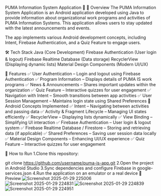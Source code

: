 PUMA Information System Application 📱
📌 Overview
The PUMA Information System Application is an Android application developed using Java to provide information about organizational work programs and activities of PUMA Information Systems. This application allows users to stay updated with the latest announcements and events.

The app implements various Android development concepts, including Intent, Firebase Authentication, and a Quiz Feature to engage users.

🛠️ Tech Stack
Java (Core Development)
Firebase Authentication (User login & logout)
Firebase Realtime Database (Data storage)
RecyclerView (Displaying dynamic lists)
Material Design Components (Modern UI/UX)

🎯 Features
✅ User Authentication – Login and logout using Firebase Authentication
✅ Program Information – Displays details of PUMA IS work programs
✅ News & Announcements – Shares important updates within the organization
✅ Quiz Feature – Interactive quizzes for user engagement
✅ Navigation with Intent – Smooth transitions between app activities
✅ User Session Management – Maintains login state using Shared Preferences
📌 Android Concepts Implemented
✅ Intent – Navigating between activities and passing data
✅ Activity & Fragment Lifecycle – Managing UI states efficiently
✅ RecyclerView – Displaying lists dynamically
✅ View Binding – Simplifying UI interaction
✅ Firebase Authentication – User login & logout system
✅ Firebase Realtime Database / Firestore – Storing and retrieving data (if applicable)
✅ Shared Preferences – Saving user session data locally
✅ Material Design Components – Enhancing UI/UX experience
✅ Quiz Feature – Interactive quizzes for user engagement

🚀 How to Run
1.Clone this repository:

git clone https://github.com/username/puma-is-app.git
2.Open the project in Android Studio
3.Sync dependencies and configure Firebase in google-services.json
4.Run the application on an emulator or a real device
📸 Preview
![Screenshot 2025-01-29 225006](https://github.com/user-attachments/assets/45987a76-6fd6-418b-bb0f-d653187f9752)
![Screenshot 2025-01-29 224831](https://github.com/user-attachments/assets/d024b8c5-ff37-4fc5-942e-825c5a13935c)
![Screenshot 2025-01-29 224839](https://github.com/user-attachments/assets/96dcd3ea-349b-44fa-af38-603ec1acc4d1)
![Screenshot 2025-01-29 224951](https://github.com/user-attachments/assets/9469ee8b-802b-4b0c-ac00-6484a5113b66)
